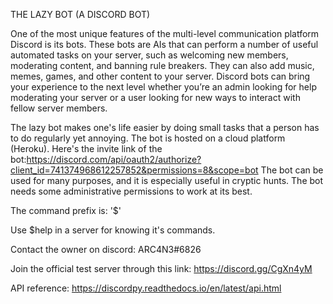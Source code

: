 THE LAZY BOT (A DISCORD BOT)

One of the most unique features of the multi-level communication platform Discord is its bots. These bots are AIs that can perform a number of useful automated tasks on your server, such as welcoming new members, moderating content, and banning rule breakers. They can also add music, memes, games, and other content to your server. Discord bots can bring your experience to the next level whether you’re an admin looking for help moderating your server or a user looking for new ways to interact with fellow server members.

The lazy bot makes one's life easier by doing small tasks that a person has to do regularly yet annoying. The bot is hosted on a cloud platform (Heroku). 
Here's the invite link of the bot:https://discord.com/api/oauth2/authorize?client_id=741374968612257852&permissions=8&scope=bot
The bot can be used for many purposes, and it is especially useful in cryptic hunts.
The bot needs some administrative permissions to work at its best. 

The command prefix is: '$'

Use $help in a server for knowing it's commands. 

Contact the owner on discord: ARC4N3#6826

Join the official test server through this link: https://discord.gg/CgXn4yM



API reference: https://discordpy.readthedocs.io/en/latest/api.html
